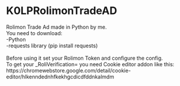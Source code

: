 <h1>K0LPRolimonTradeAD</h1>
Rolimon Trade Ad made in Python by me. <br
<h3>You need to download:<br></h3>
-Python<br>
-requests library (pip install requests)<br><br>
Before using it set your Rolimon Token and configure the config. <br>
To get your _RoliVerification= you need Cookie editor addon like this: <br>
https://chromewebstore.google.com/detail/cookie-editor/hlkenndednhfkekhgcdicdfddnkalmdm
